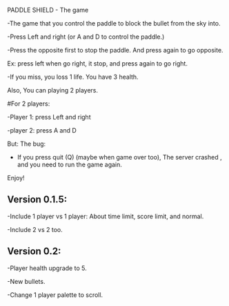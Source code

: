 PADDLE SHIELD - The game


-The game that you control the paddle to block the bullet from the sky into.

-Press Left and right (or A and D to control the paddle.)

-Press the opposite first to stop the paddle.
 And press again to go opposite.

 Ex: press left when go right, it stop, and press again to go right.

-If you miss, you loss 1 life. You have 3 health.

Also, You can playing 2 players.

#For 2 players: 

-Player 1: press Left and right

-player 2: press A and D

But: The bug: 
- If you press quit (Q) (maybe when game over too), The server crashed , and you need to run the game again.

Enjoy!

Version 0.1.5:
-

-Include 1 player vs 1 player:
About time limit, score limit, and normal.

-Include 2 vs 2 too.

Version 0.2:
-

-Player health upgrade to 5.

-New bullets.

-Change 1 player palette to scroll.